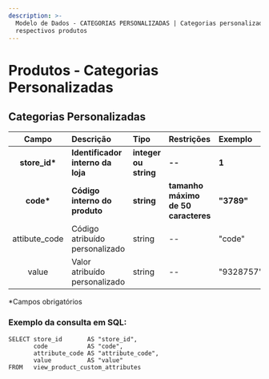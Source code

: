 ```yaml
---
description: >-
  Modelo de Dados - CATEGORIAS PERSONALIZADAS | Categorias personalizadas para
  respectivos produtos
---
```


# Produtos - Categorias Personalizadas

## Categorias Personalizadas

| Campo | Descrição | Tipo | Restrições | Exemplo |
| :---: | :--- | :--- | :--- | :--- |
| **store\_id\*** | **Identificador interno da loja** | **integer ou string** | **--** | **1** |
| **code\*** | **Código interno do produto** | **string** | **tamanho máximo de 50 caracteres** | **"3789"** |
| attibute\_code | Código atribuído personalizado | string | -- | "code" |
| value | Valor atribuído personalizado | string | -- | "9328757" |

\*Campos obrigatórios

### Exemplo da consulta em SQL:

```text
SELECT store_id       AS "store_id", 
       code           AS "code", 
       attribute_code AS "attribute_code", 
       value          AS "value" 
FROM   view_product_custom_attributes
```

